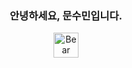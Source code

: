 <div align=center>
    <h3>안녕하세요, 문수민입니다.</h3> 
    <img src="https://raw.githubusercontent.com/Tarikul-Islam-Anik/Animated-Fluent-Emojis/master/Emojis/Animals/Bear.png" alt="Bear" width="40" height="40"/>
</div>
